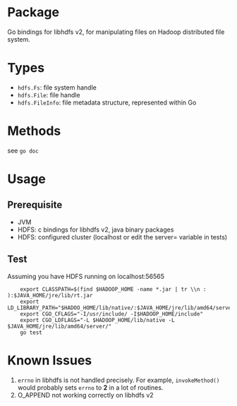 # Package #

Go bindings for libhdfs v2, for manipulating files on Hadoop distributed file system.

# Types #

- `hdfs.Fs`: file system handle
- `hdfs.File`: file handle
- `hdfs.FileInfo`: file metadata structure, represented within Go

# Methods #

see `go doc`

# Usage #

## Prerequisite ##

- JVM
- HDFS: c bindings for libhdfs v2, java binary packages
- HDFS: configured cluster (localhost or edit the server= variable in tests)

## Test ##

Assuming you have HDFS running on localhost:56565

		export CLASSPATH=$(find $HADOOP_HOME -name *.jar | tr \\n : ):$JAVA_HOME/jre/lib/rt.jar 
		export LD_LIBRARY_PATH="$HADOO_HOME/lib/native/:$JAVA_HOME/jre/lib/amd64/server/" 
		export CGO_CFLAGS="-I/usr/include/ -I$HADOOP_HOME/include" 
		export CGO_LDFLAGS="-L $HADOOP_HOME/lib/native -L $JAVA_HOME/jre/lib/amd64/server/"
		go test


# Known Issues #

1. `errno` in libhdfs is not handled precisely. For example, `invokeMethod()` would probably sets `errno` to **2** in a lot of routines.
1. O\_APPEND not working correctly on libhdfs v2
